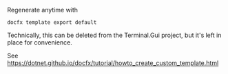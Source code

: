 Regenerate anytime with 

```powershell\
docfx template export default
```

Technically, this can be deleted from the Terminal.Gui project, but it's left in place
for convenience. 

See https://dotnet.github.io/docfx/tutorial/howto_create_custom_template.html

